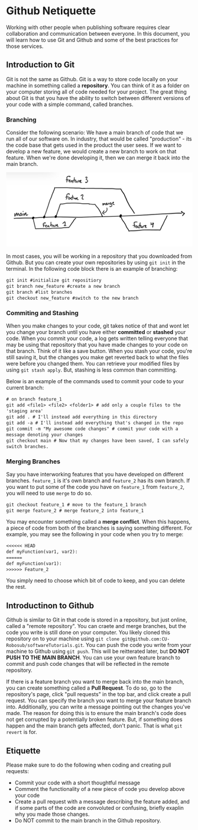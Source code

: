 # Github Netiquette

Working with other people when publishing software requires clear collaboration and communication between everyone. In this document, you will learn how to use Git and Github and some of the best practices for those services.

## Introduction to Git

Git is not the same as Github. Git is a way to store code locally on your machine in something called a **repository**. You can think of it as a folder on your computer storing all of code needed for your project. The great thing about Git is that you have the ability to switch between different versions of your code with a simple command, called branches.

### Branching

Consider the following scenario: We have a main branch of code that we run all of our software on. In industry, that would be called "production" - its the code base that gets used in the product the user sees. If we want to develop a new feature, we would create a new branch to work on that feature. When we're done developing it, then we can merge it back into the main branch.

![Branching graph](branching_ex.jpeg)

In most cases, you will be working in a repository that you downloaded from Github. But you can create your own repositories by using `git init` in the terminal. In the following code block there is an example of branching:

```
git init #initialize git repositiory
git branch new_feature #create a new branch
git branch #list branches
git checkout new_feature #switch to the new branch
```

### Commiting and Stashing

When you make changes to your code, git takes notice of that and wont let you change your branch until you have either **committed** or **stashed** your code. When you commit your code, a log gets written telling everyone that may be using that repository that you have made changes to your code on that branch. Think of it like a save button. When you stash your code, you're still saving it, but the changes you make get reverted back to what the files were before you changed them. You can retrieve your modified files by using `git stash apply`. But, stashing is less common than committing.

Below is an example of the commands used to commit your code to your current branch:

```
# on branch feature_1
git add <file1> <file2> <folder1> # add only a couple files to the 'staging area'
git add . # I'll instead add everything in this directory
git add -a # I'll instead add everything that's changed in the repo
git commit -m "My awesome code changes" # commit your code with a message denoting your changes
git checkout main # Now that my changes have been saved, I can safely switch branches.
```

### Merging Branches

Say you have interworking features that you have developed on different branches. `feature_1` is it's own branch and `feature_2` has its own branch. If you want to put some of the code you have on `feature_1` from `feature_2`, you will need to use `merge` to do so.

```
git checkout feature_1 # move to the feature_1 branch
git merge feature_2 # merge feature_2 into feature_1
```

You may encounter something called a **merge conflict**. When this happens, a piece of code from both of the branches is saying something different. For example, you may see the following in your code when you try to merge:

```
<<<<<< HEAD
def myFunction(var1, var2):
======
def myFunction(var1):
>>>>>> Feature_2
```

You simply need to choose which bit of code to keep, and you can delete the rest.

## Introductinon to Github

Github is similar to Git in that code is stored in a repository, but just online, called a "remote repository". You can craete and merge branches, but the code you write is still done on your computer. You likely cloned this repository on to your machine using `git clone git@github.com:CU-Robosub/softwareTutorials.git`. You can push the code you write from your machine to Github using `git push`. This will be reitterated later, but **DO NOT PUSH TO THE MAIN BRANCH**. You can use your own feature branch to commit and push code changes that will be reflected in the remote repository.

If there is a feature branch you want to merge back into the main branch, you can create something called a **Pull Request**. To do so, go to the repository's page, click "pull requests" in the top bar, and click create a pull request. You can specify the branch you want to merge your feature branch into. Additionally, you can write a message pointing out the changes you've made. The reason for doing this is to ensure the main branch's code does not get corrupted by a potentially broken feature. But, if something does happen and the main branch gets affected, don't panic. That is what `git revert` is for.

## Etiquette

Please make sure to do the following when coding and creating pull requests:

- Commit your code with a short thoughtful message
- Comment the functionality of a new piece of code you develop above your code
- Create a pull request with a message describing the feature added, and if some parts of the code are convoluted or confusing, briefly exaplin why you made those changes.
- Do NOT commit to the main branch in the Github repository.
